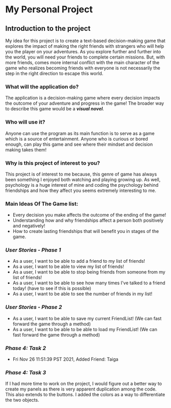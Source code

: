 # My Personal Project

## **Introduction to the project**

My idea for this project is to create a text-based decision-making game that explores the impact of making the right friends with strangers who will help you the player on your adventures. As you explore further and further into the world, you will need your friends to complete certain missions. But, with more friends, comes more internal conflict with the main character of the game who realizes becoming friends with everyone is not necessarily the step in the right direction to escape this world.

### What will the application do?  

The application is a decision-making game where every decision impacts the outcome of your adventure and progress in the game! The broader way to describe this game would be a ***visual novel***.

### Who will use it?

Anyone can use the program as its main function is to serve as a game which is a source of entertainment. Anyone who is curious or bored enough, can play this game and see where their mindset and decision making takes them!

### Why is this project of interest to you?

This project is of interest to me because, this genre of game has always been something I enjoyed both watching and playing growing up. As well, psychology is a huge interest of mine and coding the psychology behind friendships and how they affect you seems extremely interesting to me.

### Main Ideas Of The Game list:
- Every decision you make affects the outcome of the ending of the game!
- Understanding how and why friendships affect a person both positively and negatively!
- How to create lasting friendships that will benefit you in stages of the game.


### ***User Stories - Phase 1***
- As a user, I want to be able to add a friend to my list of friends!
- As a user, I want to be able to view my list of friends!
- As a user, I want to be able to stop being friends from someone from my list of friends!
- As a user, I want to be able to see how many times I've talked to a friend today! (have to see if this is possible)
- As a user, I want to be able to see the number of friends in my list!

### ***User Stories - Phase 2***
- As a user, I want to be able to save my current FriendList! (We can fast forward the game through a method)
- As a user, I want to be able to be able to load my FriendList! (We can fast forward the game through a method)

### ***Phase 4: Task 2***
- Fri Nov 26 11:51:39 PST 2021, Added Friend: Taiga

### ***Phase 4: Task 3***
If I had more time to work on the project, I would figure out a better way to create my panels as there is very apparent duplication among the code. This also extends to the buttons. I added the colors as a way to differentiate the two objects.
